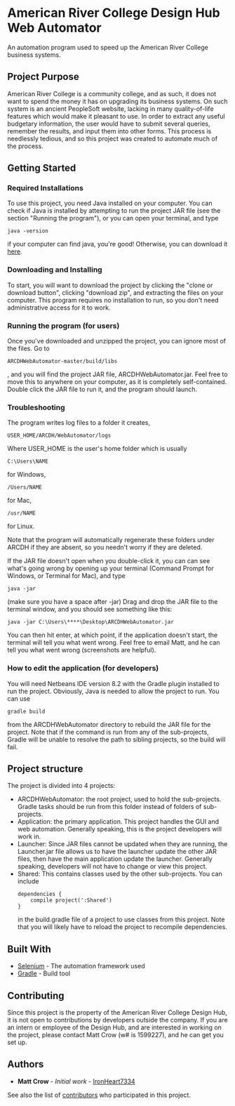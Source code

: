 # American River College Design Hub Web Automator

An automation program used to speed up the American River College business systems.

## Project Purpose

American River College is a community college, and as such, it does not want to spend the money it has on upgrading its business systems.
On such system is an ancient PeopleSoft website, lacking in many quality-of-life features which would make it pleasant to use.
In order to extract any useful budgetary information, the user would have to submit several queries, remember the results, and input them into other forms.
This process is needlessly tedious, and so this project was created to automate much of the process.

## Getting Started

### Required Installations
To use this project, you need Java installed on your computer. You can check if Java is installed by attempting to run the project JAR file (see the section "Running the program"), or you can open your terminal, and type
```
java -version
```
if your computer can find java, you're good! Otherwise, you can download it [here](https://www.java.com/en/).

### Downloading and Installing

To start, you will want to download the project by clicking the "clone or download button", clicking "download zip", and extracting the files on your computer.
This program requires no installation to run, so you don't need administrative access for it to work.

### Running the program (for users)

Once you've downloaded and unzipped the project, you can ignore most of the files. Go to
```
ARCDHWebAutomator-master/build/libs
```
, and you will find the project JAR file, ARCDHWebAutomator.jar. Feel free to move this to anywhere on your computer, as it is completely self-contained. Double click the JAR file to run it, and the program should launch.

### Troubleshooting
The program writes log files to a folder it creates,
```
USER_HOME/ARCDH/WebAutomator/logs
```
Where USER_HOME is the user's home folder which is usually
```
C:\Users\NAME
```
for Windows,
```
/Users/NAME
```
for Mac,
```
/usr/NAME
```
for Linux.

Note that the program will automatically regenerate these folders under ARCDH if they are absent, so you needn't worry if they are deleted.

If the JAR file doesn't open when you double-click it, you can can see what's going wrong by opening up your terminal (Command Prompt for Windows, or Terminal for Mac), and type
```
java -jar
```
(make sure you have a space after -jar) Drag and drop the JAR file to the terminal window, and you should see something like this:
```
java -jar C:\Users\****\Desktop\ARCDHWebAutomator.jar
```
You can then hit enter, at which point, if the application doesn't start, the terminal will tell you what went wrong. Feel free to email Matt, and he can tell you what went wrong (screenshots are helpful).

### How to edit the application (for developers)

You will need Netbeans IDE version 8.2 with the Gradle plugin installed to run the project.
Obviously, Java is needed to allow the project to run. You can use
```
gradle build
```
from the ARCDHWebAutomator directory to rebuild the JAR file for the project.
Note that if the command is run from any of the sub-projects, Gradle will be unable to resolve the path
to sibling projects, so the build will fail.

## Project structure
The project is divided into 4 projects:
- ARCDHWebAutomator:
    the root project, used to hold the sub-projects.
    Gradle tasks should be run from this folder instead of folders of sub-projects.
- Application:
    the primary application. This project handles the GUI and web automation. Generally speaking,
    this is the project developers will work in.
- Launcher:
    Since JAR files cannot be updated when they are running, the Launcher.jar file allows us to have the launcher update
    the other JAR files, then have the main application update the launcher. Generally speaking, developers will not have
    to change or view this project.
- Shared:
    This contains classes used by the other sub-projects. You can include
    ```
    dependencies {
        compile project(':Shared')
    }
    ```
    in the build.gradle file of a project to use classes from this project. Note that you will
    likely have to reload the project to recompile dependencies.

## Built With

* [Selenium](https://selenium.dev/selenium/docs/api/java/index.html) - The automation framework used
* [Gradle](https://gradle.org/) - Build tool

## Contributing

Since this project is the property of the American River College Design Hub, it is not open to contributions by developers outside the company. If you are an intern or employee of the Design Hub, and are interested in working on the project, please contact Matt Crow (w# is 1599227), and he can get you set up.

## Authors

* **Matt Crow** - *Initial work* - [IronHeart7334](https://github.com/IronHeart7334)

See also the list of [contributors](https://github.com/design-hub-arc/ARCDHWebAutomator/contributors) who participated in this project.
